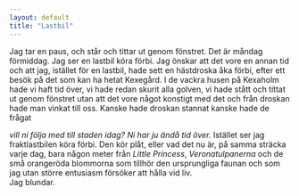 ```yaml
---
layout: default
title: "Lastbil"
---
```


Jag tar en paus, och står och tittar ut genom fönstret. Det är måndag förmiddag.
Jag ser en lastbil köra förbi.
Jag önskar att det vore en annan tid och att jag, istället för en lastbil, hade sett en hästdroska åka förbi, efter ett besök på det som kan ha hetat Kexegård.
 I de vackra husen på Kexaholm hade vi haft tid över, vi hade redan skurit alla golven,  vi hade stått och tittat ut genom fönstret utan att det vore något konstigt med det
och från droskan hade man vinkat till oss.
Kanske hade droskan stannat
kanske hade de frågat

_vill ni följa med till staden idag? Ni har ju ändå tid över._
 Istället ser jag fraktlastbilen köra förbi.  Den kör plåt, eller vad det nu är,  på samma sträcka varje dag, bara någon meter från _Little Princess_, _Veronatulpanerna_ och de små orangeröda blommorna som tillhör den ursprungliga faunan och som jag utan större entusiasm försöker att hålla vid liv.  
Jag blundar.
